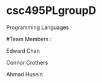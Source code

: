 # csc495PLgroupD
Programming Languages

#Team Members :

Edward Chan

Connor Crothers

Ahmad Husein
